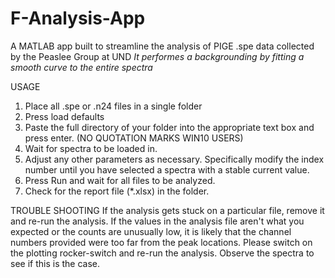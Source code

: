 # F-Analysis-App
A MATLAB app built to streamline the analysis of PIGE .spe data collected by the Peaslee Group at UND
*It performes a backgrounding by fitting a smooth curve to the entire spectra*

USAGE
1. Place all .spe or .n24 files in a single folder
2. Press load defaults
3. Paste the full directory of your folder into the appropriate text box and press enter. (NO QUOTATION MARKS WIN10 USERS)
4. Wait for spectra to be loaded in.
5. Adjust any other parameters as necessary. Specifically modify the index number until you have selected a spectra with a stable current value. 
6. Press Run and wait for all files to be analyzed.
7. Check for the report file (\*.xlsx) in the folder.

TROUBLE SHOOTING
If the analysis gets stuck on a particular file, remove it and re-run the analysis. 
If the values in the analysis file aren't what you expected or the counts are unusually low, it is likely that the channel numbers provided were too far from the peak locations. Please switch on the plotting rocker-switch and re-run the analysis. Observe the spectra to see if this is the case. 

